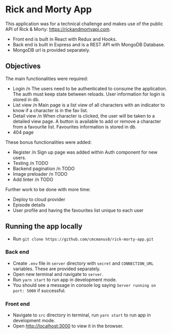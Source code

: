 # Rick and Morty App

This application was for a technical challenge and makes use of the public API of Rick & Morty: https://rickandmortyapi.com.

- Front end is built in React with Redux and Hooks.
- Back end is built in Express and is a REST API with MongoDB Database.
- MongoDB url is provided separately.

## Objectives

The main functionalities were required:

- Login /n
The users need to be authenticated to consume the application. The auth must keep state between reloads. User information for login is stored in db.
- List view /n
Main page is a list view of all characters with an indicator to know if a character is in the fav list.
- Detail view /n
When character is clicked, the user will be taken to a detailed view page. A button is available to add or remove a character from a favourite list. Favourites information is stored in db.
- 404 page

These bonus functionalities were added:

- Register /n
Sign up page was added within Auth component for new users.
- Testing /n
TODO
- Backend pagination /n
TODO
- Image preloader /n
TODO
- Add linter /n
TODO

Further work to be done with more time:
- Deploy to cloud provider
- Episode details
- User profile and having the favourites list unique to each user

## Running the app locally
- Run `git clone https://github.com/cmcmanus8/rick-morty-app.git`

### Back end
- Create `.env` file in `server` directory with `secret` and `CONNECTION_URL` variables. These are provided separately.
- Open new terminal and navigate to `server`.
- Run `yarn start` to run app in development mode.
- You should see a message in console log saying `Server running on port: 5000` if successful.

### Front end
- Navigate to `src` directory in terminal, run `yarn start` to run app in development mode.
- Open [http://localhost:3000](http://localhost:3000) to view it in the browser.
